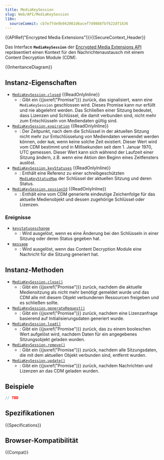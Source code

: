 ```yaml
---
title: MediaKeySession
slug: Web/API/MediaKeySession
l10n:
  sourceCommit: cb7e7fde9b942001d6acef7d9868fbf622d71636
---
```


{{APIRef("Encrypted Media Extensions")}}{{SecureContext_Header}}

Das Interface **`MediaKeySession`** der [Encrypted Media Extensions API](/de/docs/Web/API/Encrypted_Media_Extensions_API) repräsentiert einen Kontext für den Nachrichtenaustausch mit einem Content Decryption Module (CDM).

{{InheritanceDiagram}}

## Instanz-Eigenschaften

- [`MediaKeySession.closed`](/de/docs/Web/API/MediaKeySession/closed) {{ReadOnlyInline}}
  - : Gibt ein {{jsxref("Promise")}} zurück, das signalisiert, wann eine `MediaKeySession` geschlossen wird. Dieses Promise kann nur erfüllt und nie abgelehnt werden. Das Schließen einer Sitzung bedeutet, dass Lizenzen und Schlüssel, die damit verbunden sind, nicht mehr zum Entschlüsseln von Mediendaten gültig sind.
- [`MediaKeySession.expiration`](/de/docs/Web/API/MediaKeySession/expiration) {{ReadOnlyInline}}
  - : Der Zeitpunkt, nach dem die Schlüssel in der aktuellen Sitzung nicht mehr zur Entschlüsselung von Mediendaten verwendet werden können, oder `NaN`, wenn keine solche Zeit existiert. Dieser Wert wird vom CDM bestimmt und in Millisekunden seit dem 1. Januar 1970, UTC gemessen. Dieser Wert kann sich während der Laufzeit einer Sitzung ändern, z.B. wenn eine Aktion den Beginn eines Zeitfensters auslöst.
- [`MediaKeySession.keyStatuses`](/de/docs/Web/API/MediaKeySession/keyStatuses) {{ReadOnlyInline}}
  - : Enthält eine Referenz zu einer schreibgeschützten [`MediaKeyStatusMap`](/de/docs/Web/API/MediaKeyStatusMap) der Schlüssel der aktuellen Sitzung und deren Status.
- [`MediaKeySession.sessionId`](/de/docs/Web/API/MediaKeySession/sessionId) {{ReadOnlyInline}}
  - : Enthält eine vom CDM generierte eindeutige Zeichenfolge für das aktuelle Medienobjekt und dessen zugehörige Schlüssel oder Lizenzen.

### Ereignisse

- [`keystatuseschange`](/de/docs/Web/API/MediaKeySession/keystatuseschange_event)
  - : Wird ausgelöst, wenn es eine Änderung bei den Schlüsseln in einer Sitzung oder deren Status gegeben hat.
- [`message`](/de/docs/Web/API/MediaKeySession/message_event)
  - : Wird ausgelöst, wenn das Content Decryption Module eine Nachricht für die Sitzung generiert hat.

## Instanz-Methoden

- [`MediaKeySession.close()`](/de/docs/Web/API/MediaKeySession/close)
  - : Gibt ein {{jsxref("Promise")}} zurück, nachdem die aktuelle Mediensitzung als nicht mehr benötigt gemeldet wurde und das CDM alle mit diesem Objekt verbundenen Ressourcen freigeben und es schließen sollte.
- [`MediaKeySession.generateRequest()`](/de/docs/Web/API/MediaKeySession/generateRequest)
  - : Gibt ein {{jsxref("Promise")}} zurück, nachdem eine Lizenzanfrage basierend auf Initialisierungsdaten generiert wurde.
- [`MediaKeySession.load()`](/de/docs/Web/API/MediaKeySession/load)
  - : Gibt ein {{jsxref("Promise")}} zurück, das zu einem booleschen Wert aufgelöst wird, nachdem Daten für ein angegebenes Sitzungsobjekt geladen wurden.
- [`MediaKeySession.remove()`](/de/docs/Web/API/MediaKeySession/remove)
  - : Gibt ein {{jsxref("Promise")}} zurück, nachdem alle Sitzungsdaten, die mit dem aktuellen Objekt verbunden sind, entfernt wurden.
- [`MediaKeySession.update()`](/de/docs/Web/API/MediaKeySession/update)
  - : Gibt ein {{jsxref("Promise")}} zurück, nachdem Nachrichten und Lizenzen an das CDM geladen wurden.

## Beispiele

```js
// TBD
```

## Spezifikationen

{{Specifications}}

## Browser-Kompatibilität

{{Compat}}
